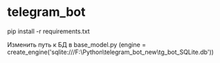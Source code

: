 # telegram_bot


pip install -r requirements.txt

Изменить путь к БД в base_model.py (engine = create_engine('sqlite:///F:\\Python\\telegram_bot_new\\tg_bot_SQLite.db'))